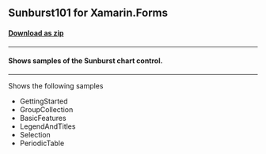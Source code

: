 ## Sunburst101 for Xamarin.Forms
#### [Download as zip](https://downgit.github.io/#/home?url=https://github.com/GrapeCity/ComponentOne-Xamarin-Samples/tree/master/\XF\Sunburst101)
____
#### Shows samples of the Sunburst chart control.
____
Shows the following samples


* GettingStarted
* GroupCollection
* BasicFeatures
* LegendAndTitles
* Selection
* PeriodicTable
